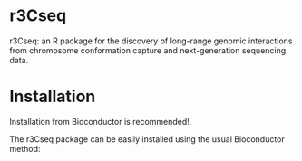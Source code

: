 # r3Cseq
r3Cseq: an R package for the discovery of long-range genomic interactions from chromosome conformation capture and next-generation sequencing data.

# Installation
Installation from Bioconductor is recommended!.

The r3Cseq package can be easily installed using the usual Bioconductor method:
